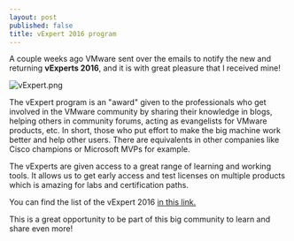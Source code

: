 ```yaml
---
layout: post
published: false
title: vExpert 2016 program
---
```

A couple weeks ago VMware sent over the emails to notify the new and returning **vExperts 2016**, and it is with great pleasure that I received mine!

![vExpert.png]({{site.baseurl}}/img/vExpert.png)

The vExpert program is an "award" given to the professionals who get involved in the VMware community by sharing their knowledge in blogs, helping others in community forums, acting as evangelists for VMware products, etc. In short, those who put effort to make the big machine work better and help other users. There are equivalents in other companies like Cisco champions or Microsoft MVPs for example.

The vExperts are given access to a great range of learning and working tools. It allows us to get early access and test licenses on multiple products which is amazing for labs and certification paths.

You can find the list of the vExpert 2016 [in this link.](http://blogs.vmware.com/vmtn/2016/08/vexpert-2016-second-half-announcement.html)

This is a great opportunity to be part of this big community to learn and share even more!